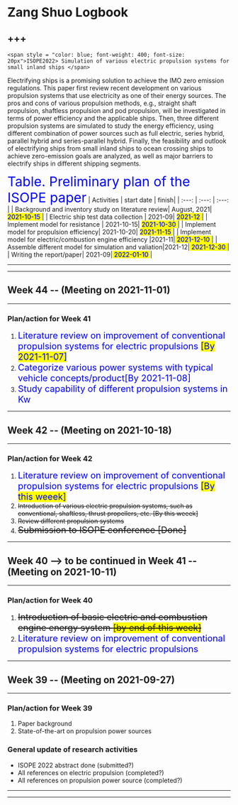 # Zang Shuo Logbook

+++
---

```{admonition}  <span style = "color: blue; font-weight: 600; font-size: 25px">Working paper</span>
<span style = "color: blue; font-weight: 400; font-size: 20px">ISOPE2022> Simulation of various electric propulsion systems for small inland ships </span>
```

Electrifying ships is a promising solution to achieve the IMO zero emission regulations. This paper first review recent development on various propulsion systems that use electricity as one of their energy sources. The pros and cons of various propulsion methods, e.g., straight shaft propulsion, shaftless propulsion and pod propulsion, will be investigated in terms of power efficiency and the applicable ships. Then, three different propulsion systems are simulated to study the energy efficiency, using different combination of power sources such as full electric, series hybrid, parallel hybrid and series-parallel hybrid. Finally, the feasibility and outlook of electrifying ships from small inland ships to ocean crossing ships to achieve zero-emission goals are analyzed, as well as major barriers to electrify ships in different shipping segments.

<span style = "color: blue; font-size: 30px; font-weight:400">Table. Preliminary plan of the ISOPE paper</span>
| Activities | start date | finish|
| :---: | :---: | :---: |
| Background and inventory study on literature review| August, 2021| <span style= 'background:yellow; color: blue; font-weight: 500'> 2021-10-15 </span> |
| Electric ship test data collection | 2021-09| <span style= 'background:yellow; color: blue; font-weight: 500'> 2021-12 </span>|
| Implement model for resistance | 2021-10-15| <span style= 'background:yellow; color: blue; font-weight: 500'> 2021-10-30 </span> |
| Implement model for propulsion efficiency| 2021-10-20| <span style= 'background:yellow; color: blue; font-weight: 500'> 2021-11-15 </span>|
| Implement model for electric/combustion engine efficiency |2021-11|<span style= 'background:yellow; color: blue; font-weight: 500'> 2021-12-10 </span>|
| Assemble different model for simulation and valiation|2021-12|<span style= 'background:yellow; color: blue; font-weight: 500'> 2021-12-30 </span>|
| Writing the report/paper| 2021-09|<span style= 'background:yellow; color: blue; font-weight: 500'> 2022-01-10 </span>|


***

---

## Week 44 -- (Meeting on 2021-11-01)
---


### Plan/action for Week 41

1. <span style = "font-weight: 400; font-size: 20px; color: blue">Literature review on improvement of conventional propulsion systems for electric propulsions  <span style = "background: yellow">[By 2021-11-07]</span> <br /></span>
2. <span style = "font-weight: 400; font-size: 20px; color: blue">Categorize various power systems with typical vehicle concepts/product<span style = "background: yelloe">[By 2021-11-08]</span> <br /></span>
3. <span style = "font-weight: 400; font-size: 20px; color: blue">Study capability of different propulsion systems in Kw<br /></span>


---

## Week 42 -- (Meeting on 2021-10-18)
---


### Plan/action for Week 42

1. <span style = "font-weight: 400; font-size: 20px; color: blue">Literature review on improvement of conventional propulsion systems for electric propulsions  <span style = "background: yellow">[By this weeek]</span> <br /></span>
2. <strike>Introduction of various electric propulsion systems, such as conventional, shaftless, thrust propellers, etc. <span style = "background: yelloe">[By this weeek]</span> <br /></strike>
3. <strike>Review different propulsion systems<br /></strike>
4. <span style = "font-weight: 400; font-size: 20px"><strike>Submission to ISOPE conference [Done]</strike> <br /></span>



***
## Week 40 --> to be continued in Week 41 -- (Meeting on 2021-10-11)
---


### Plan/action for Week 40

1. <span style = "font-weight: 400; font-size: 20px"><strike>Introduction of basic electric and combustion engine energy system <span style = "background: yellow">[by end of this week]</strike><br /> </span></span>
2. <span style = "font-weight: 400; font-size: 20px; color: blue">Literature review on improvement of conventional propulsion systems for electric propulsions<br /></span>


***
## Week 39 -- (Meeting on 2021-09-27)
---


### Plan/action for Week 39
  1. Paper background <br />
  2. State-of-the-art on propulsion power sources <br />



### General update of research activities

* ISOPE 2022 abstract done (submitted?)
* All references on electric propulsion (completed?)
* All references on propulsion power source (completed?)


***
---